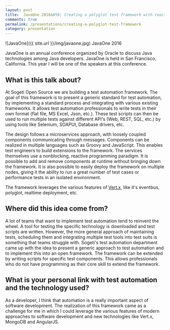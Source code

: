 ```yaml
---
layout: post
title:  JavaOne 2016&#58; Creating a polyglot test framework with reactive technology
comments: true
permalink: /presentations/creating-a-polyglot-test-framework
category: presentation
---
```

![JavaOne]({{ site.url }}/img/javaone.jpg)
JavaOne 2016 

JavaOne is an annual conference organized by Oracle to discuss Java technologies among Java developers. JavaOne is held in San Francisco, California. This year I will be one of the speakers at this conference.

## What is this talk about?
At Sogeti Open Source we are building a test automation framework. The goal of this framework is to present a generic standard for test automation, by implementing a standard process and integrating with various existing frameworks. It allows test automation professionals to write tests in their own format (flat file, MS Excel, Json, etc.). These test scripts can then be used to run multiple tests against different API's (Web, REST, SQL, etc.) by using tools like Selenium, SOAPUI, Database drivers, etc.

The design follows a microservices approach, with loosely coupled components communicating through messages. Components can be realized in multiple languages such as Groovy and JavaScript. This enables test engineers to build extensions to the framework. The services themselves use a nonblocking, reactive programming paradigm. It is possible to add and remove components at runtime without bringing down the framework. It is also possible to easily deploy the framework on multiple nodes, giving it the ability to run a great number of test cases or performance tests in an isolated environment.

The framework leverages the various features of [Vert.x](http://vertx.io), like it's eventbus, polyglot, realtime deployment, etc.

## Where did this idea come from?
A lot of teams that want to implement test automation tend to reinvent the wheel. A tool for testing the specific technology is downloaded and test scripts are written. However, the more general approach of maintaining tests, scheduling them and integrating multiple test tools into test suits is something that teams struggle with. Sogeti's test automation department came up with the idea to present a generic approach to test automation and to implement this into an open framework. The framework can be extended by writing scripts for specific test components. This allows professionals who do not have programming as their core skill to extend the framework.


## What is your personal link with test automation and the technology used?
As a developer, I think that automation is a really important aspect of software development. The realization of this framework came as a challenge for me in which I could leverage the various features of modern approaches to software development and new technologies like Vert.x, MongoDB and AngularJS.
